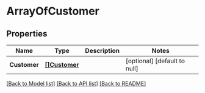 # ArrayOfCustomer

## Properties
Name | Type | Description | Notes
------------ | ------------- | ------------- | -------------
**Customer** | [**[]Customer**](Customer.md) |  | [optional] [default to null]

[[Back to Model list]](../README.md#documentation-for-models) [[Back to API list]](../README.md#documentation-for-api-endpoints) [[Back to README]](../README.md)


